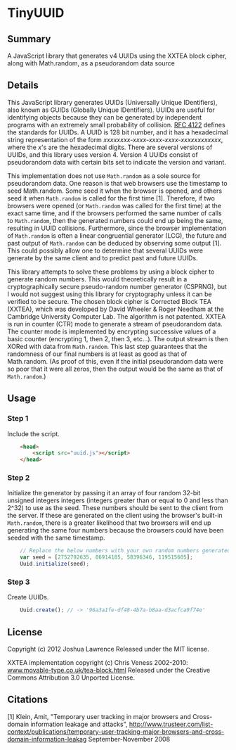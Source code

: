 # TinyUUID #

## Summary ##

A JavaScript library that generates v4 UUIDs using the XXTEA block cipher, along with Math.random, as a pseudorandom data source

## Details ##

This JavaScript library generates UUIDs (Universally Unique IDentifiers), also known as GUIDs (Globally Unique IDentifiers). UUIDs are useful for identifying objects because they can be generated by independent programs with an extremely small probability of collision. [RFC 4122](http://www.ietf.org/rfc/rfc4122.txt) defines the standards for UUIDs. A UUID is 128 bit number, and it has a hexadecimal string representation of the form _xxxxxxxx-xxxx-xxxx-xxxx-xxxxxxxxxxxx_, where the _x_'s are the hexadecimal digits. There are several versions of UUIDs, and this library uses version 4. Version 4 UUIDs consist of pseudorandom data with certain bits set to indicate the version and variant.

This implementation does not use `Math.random` as a sole source for pseudorandom data. One reason is that web browsers use the timestamp to seed Math.random. Some seed it when the browser is opened, and others seed it when `Math.random` is called for the first time [1]. Therefore, if two browsers were opened (or `Math.random` was called for the first time) at the exact same time, and if the browsers performed the same number of calls to `Math.random`, then the generated numbers could end up being the same, resulting in UUID collisions. Furthermore, since the browser implementation of `Math.random` is often a linear congruential generator (LCG), the future and past output of `Math.random` can be deduced by observing some output [1]. This could possibly allow one to determine that several UUIDs were generate by the same client and to predict past and future UUIDs.

This library attempts to solve these problems by using a block cipher to generate random numbers. This would theoretically result in a cryptographically secure pseudo-random number generator (CSPRNG), but I would not suggest using this library for cryptography unless it can be verified to be secure. The chosen block cipher is Corrected Block TEA (XXTEA), which was developed by David Wheeler & Roger Needham at the Cambridge University Computer Lab. The algorithm is not patented. XXTEA is run in counter (CTR) mode to generate a stream of pseudorandom data. The counter mode is implemented by encrypting successive values of a basic counter (encrypting 1, then 2, then 3, etc...). The output stream is then XORed with data from `Math.random`. This last step guarantees that the randomness of our final numbers is at least as good as that of Math.random. (As proof of this, even if the initial pseudorandom data were so poor that it were all zeros, then the output would be the same as that of `Math.random`.)

## Usage ##

### Step 1 ###

Include the script.
```html
	<head>
		<script src="uuid.js"></script>
	</head>
```

### Step 2 ###

Initialize the generator by passing it an array of four random 32-bit unsigned integers integers (integers greater than or equal to 0 and less than 2^32) to use as the seed.
These numbers should be sent to the client from the server. If these are generated on the client using the browser's built-in `Math.random`, there is a greater likelihood that two browsers will end up generating the same four numbers because the browsers could have been seeded with the same timestamp.

```javascript
	// Replace the below numbers with your own random numbers generated on the server.
	var seed = [2752792635, 86914185, 58396346, 119515605];
	Uuid.initialize(seed);
```

### Step 3 ###

Create UUIDs.

```javascript
	Uuid.create(); // -> '96a3a1fe-df48-4b7a-b8aa-d3acfca9f74e'
```

## License ##

Copyright (c) 2012 Joshua Lawrence
Released under the MIT license.

XXTEA implementation copyright (c) Chris Veness 2002-2010: www.movable-type.co.uk/tea-block.html
Released under the Creative Commons Attribution 3.0 Unported License.

## Citations ##

[1] Klein, Amit, "Temporary user tracking in major browsers and Cross-domain information leakage and attacks",
http://www.trusteer.com/list-context/publications/temporary-user-tracking-major-browsers-and-cross-domain-information-leakag
September-November 2008
